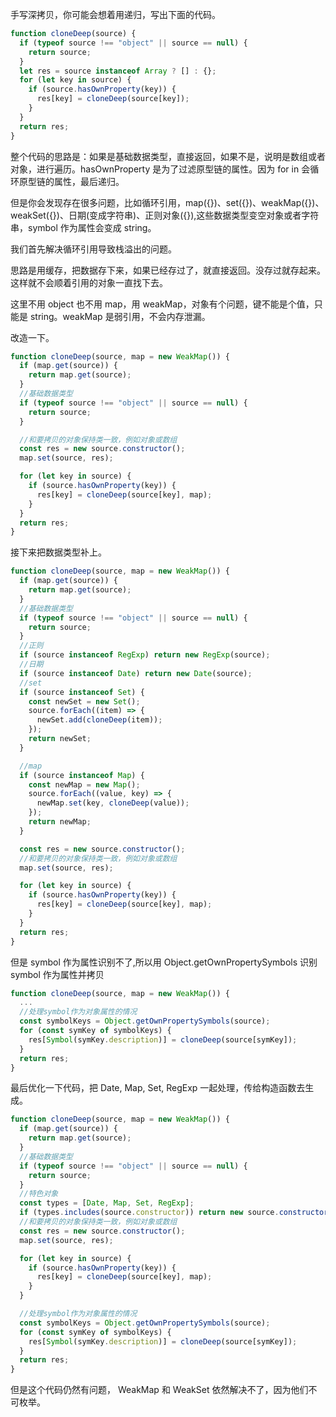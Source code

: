 手写深拷贝，你可能会想着用递归，写出下面的代码。

```js
function cloneDeep(source) {
  if (typeof source !== "object" || source == null) {
    return source;
  }
  let res = source instanceof Array ? [] : {};
  for (let key in source) {
    if (source.hasOwnProperty(key)) {
      res[key] = cloneDeep(source[key]);
    }
  }
  return res;
}
```

整个代码的思路是：如果是基础数据类型，直接返回，如果不是，说明是数组或者对象，进行遍历。hasOwnProperty 是为了过滤原型链的属性。因为 for in 会循环原型链的属性，最后递归。

但是你会发现存在很多问题，比如循环引用，map({})、set({})、weakMap({})、weakSet({})、日期(变成字符串)、正则对象({}),这些数据类型变空对象或者字符串，symbol 作为属性会变成 string。

我们首先解决循环引用导致栈溢出的问题。

思路是用缓存，把数据存下来，如果已经存过了，就直接返回。没存过就存起来。这样就不会顺着引用的对象一直找下去。

这里不用 object 也不用 map，用 weakMap，对象有个问题，键不能是个值，只能是 string。weakMap 是弱引用，不会内存泄漏。

改造一下。

```js
function cloneDeep(source, map = new WeakMap()) {
  if (map.get(source)) {
    return map.get(source);
  }
  //基础数据类型
  if (typeof source !== "object" || source == null) {
    return source;
  }

  //和要拷贝的对象保持类一致，例如对象或数组
  const res = new source.constructor();
  map.set(source, res);

  for (let key in source) {
    if (source.hasOwnProperty(key)) {
      res[key] = cloneDeep(source[key], map);
    }
  }
  return res;
}
```

接下来把数据类型补上。

```js
function cloneDeep(source, map = new WeakMap()) {
  if (map.get(source)) {
    return map.get(source);
  }
  //基础数据类型
  if (typeof source !== "object" || source == null) {
    return source;
  }
  //正则
  if (source instanceof RegExp) return new RegExp(source);
  //日期
  if (source instanceof Date) return new Date(source);
  //set
  if (source instanceof Set) {
    const newSet = new Set();
    source.forEach((item) => {
      newSet.add(cloneDeep(item));
    });
    return newSet;
  }

  //map
  if (source instanceof Map) {
    const newMap = new Map();
    source.forEach((value, key) => {
      newMap.set(key, cloneDeep(value));
    });
    return newMap;
  }

  const res = new source.constructor();
  //和要拷贝的对象保持类一致，例如对象或数组
  map.set(source, res);

  for (let key in source) {
    if (source.hasOwnProperty(key)) {
      res[key] = cloneDeep(source[key], map);
    }
  }
  return res;
}
```

但是 symbol 作为属性识别不了,所以用 Object.getOwnPropertySymbols 识别 symbol 作为属性并拷贝

```js
function cloneDeep(source, map = new WeakMap()) {
  ...
  //处理symbol作为对象属性的情况
  const symbolKeys = Object.getOwnPropertySymbols(source);
  for (const symKey of symbolKeys) {
    res[Symbol(symKey.description)] = cloneDeep(source[symKey]);
  }
  return res;
}
```

最后优化一下代码，把 Date, Map, Set, RegExp 一起处理，传给构造函数去生成。

```js
function cloneDeep(source, map = new WeakMap()) {
  if (map.get(source)) {
    return map.get(source);
  }
  //基础数据类型
  if (typeof source !== "object" || source == null) {
    return source;
  }
  //特色对象
  const types = [Date, Map, Set, RegExp];
  if (types.includes(source.constructor)) return new source.constructor(source);
  //和要拷贝的对象保持类一致，例如对象或数组
  const res = new source.constructor();
  map.set(source, res);

  for (let key in source) {
    if (source.hasOwnProperty(key)) {
      res[key] = cloneDeep(source[key], map);
    }
  }

  //处理symbol作为对象属性的情况
  const symbolKeys = Object.getOwnPropertySymbols(source);
  for (const symKey of symbolKeys) {
    res[Symbol(symKey.description)] = cloneDeep(source[symKey]);
  }
  return res;
}
```

但是这个代码仍然有问题， WeakMap 和 WeakSet 依然解决不了，因为他们不可枚举。
